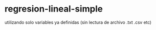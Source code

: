 # regresion-lineal-simple
utilizando solo variables ya definidas (sin lectura de archivo .txt .csv etc)
